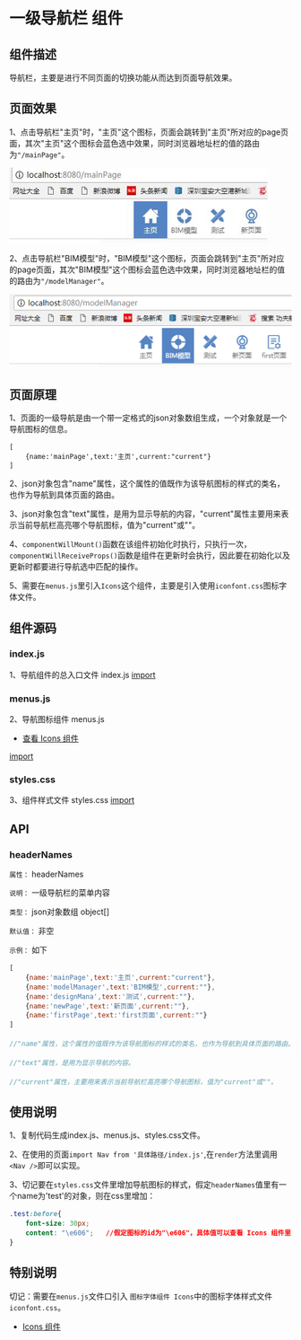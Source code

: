 # 一级导航栏 组件

## 组件描述

导航栏，主要是进行不同页面的切换功能从而达到页面导航效果。

## 页面效果

1、点击导航栏"主页"时，"主页"这个图标，页面会跳转到"主页"所对应的page页面，其次"主页"这个图标会蓝色选中效果，同时浏览器地址栏的值的路由为`"/mainPage"`。

![](../../../images/navigation/headerNav/nav0.jpg)

2、点击导航栏"BIM模型"时，"BIM模型"这个图标，页面会跳转到"主页"所对应的page页面，其次"BIM模型"这个图标会蓝色选中效果，同时浏览器地址栏的值的路由为`"/modelManager"`。

![](../../../images/navigation/headerNav/nav1.jpg)

## 页面原理
1、页面的一级导航是由一个带一定格式的json对象数组生成，一个对象就是一个导航图标的信息。
```
[
    {name:'mainPage',text:'主页',current:"current"}
]
```
2、json对象包含"name"属性，这个属性的值既作为该导航图标的样式的类名，也作为导航到具体页面的路由。

3、json对象包含"text"属性，是用为显示导航的内容，"current"属性主要用来表示当前导航栏高亮哪个导航图标，值为"current"或""。

4、`componentWillMount()`函数在该组件初始化时执行，只执行一次，`componentWillReceiveProps()`函数是组件在更新时会执行，因此要在初始化以及更新时都要进行导航选中匹配的操作。

5、需要在`menus.js`里引入`Icons`这个组件，主要是引入使用`iconfont.css`图标字体文件。

## 组件源码

### index.js
1、导航组件的总入口文件 index.js
[import](code/headerContainer.js)

### menus.js
2、导航图标组件 menus.js

* [查看 Icons 组件](../../../modules/iconfont/Icons/iconfont.md)

[import](code/menus.js)

### styles.css
3、组件样式文件 styles.css
[import](code/styles.css)

## API
### headerNames
`属性：` headerNames

`说明：` 一级导航栏的菜单内容

`类型：` json对象数组 object[]

`默认值：` 非空

`示例：` 如下

```javascript
[
    {name:'mainPage',text:'主页',current:"current"},
    {name:'modelManager',text:'BIM模型',current:""},
    {name:'designMana',text:'测试',current:""},
    {name:'newPage',text:'新页面',current:""},
    {name:'firstPage',text:'first页面',current:""}
]

//"name"属性，这个属性的值既作为该导航图标的样式的类名，也作为导航到具体页面的路由。

//"text"属性，是用为显示导航的内容。

//"current"属性，主要用来表示当前导航栏高亮哪个导航图标，值为"current"或""。

```

## 使用说明
1、复制代码生成index.js、menus.js、styles.css文件。

2、在使用的页面`import Nav from '具体路径/index.js'`,在`render`方法里调用`<Nav />`即可以实现。

3、切记要在`styles.css`文件里增加导航图标的样式，假定`headerNames`值里有一个name为'test'的对象，则在css里增加：
```css
.test:before{
    font-size: 30px;
    content: "\e606";   //假定图标的id为"\e606"，具体值可以查看 Icons 组件里的html文件
}
```

## 特别说明
切记：需要在`menus.js`文件口引入 `图标字体组件 Icons`中的图标字体样式文件`iconfont.css`。

* [Icons 组件](../../../modules/iconfont/Icons/iconfont.md)

